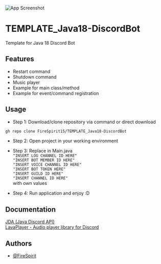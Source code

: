 ![App Screenshot](https://i.ibb.co/pj46t55/Screenshot-2023-01-29-140504.png)

# TEMPLATE_Java18-DiscordBot
Template for Java 18 Discord Bot

## Features

- Restart command
- Shutdown command
- Music player
- Example for main class/method
- Example for event/command registration
## Usage

- Step 1: Download/clone repository via command or direct download

```bash
gh repo clone FireSpirit15/TEMPLATE_Java18-DiscordBot
````

- Step 2: Open project in your working environment

- Step 3: Replace in Main.java\
  `"INSERT LOG CHANNEL ID HERE"`\
  `"INSERT BOT MEMBER ID HERE"`\
  `"INSERT VOICE CHANNEL ID HERE"`\
  `"INSERT BOT TOKEN HERE"`\
  `"INSERT GUILD ID HERE"`\
  `"INSERT CHANNEL ID HERE"`\
  with own values

- Step 4: Run application and enjoy :D
## Documentation

[JDA (Java Discord API)](https://github.com/DV8FromTheWorld/JDA)  
[LavaPlayer - Audio player library for Discord
](https://github.com/sedmelluq/lavaplayer)

## Authors

- [@FireSpirit](https://github.com/FireSpirit15)

